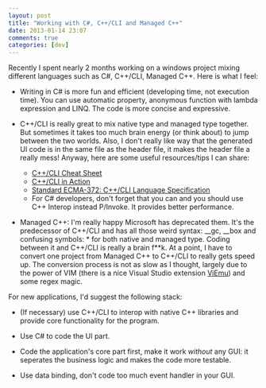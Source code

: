 ```yaml
---
layout: post
title: "Working with C#, C++/CLI and Managed C++"
date: 2013-01-14 23:07
comments: true
categories: [dev]
---
```

Recently I spent nearly 2 months working on a windows project mixing different languages such as C#, C++/CLI, Managed C++. Here is what I feel:

- Writing in C# is more fun and efficient (developing time, not execution time). You can use automatic property, anonymous function with lambda expression and LINQ. The code is more concise and expressive.

- C++/CLI is really great to mix native type and managed type together. But sometimes it takes too much brain energy (or think about) to jump between the two worlds. Also, I don't really like way that the generated UI code is in the same file as the header file, it makes the header file a really mess! Anyway, here are some useful resources/tips I can share:

    * [C++/CLI Cheat Sheet](http://manski.net/2011/04/19/cpp-cli-cheat-sheet/)
    * [C++/CLI in Action](http://www.amazon.com/CLI-Action-Manning-Nishant-Sivakumar/dp/1932394818)
    * [Standard ECMA-372: C++/CLI Language Specification](http://www.ecma-international.org/publications/standards/Ecma-372.htm)
    * For C# developers, don't forget that you can and you should use C++ Interop instead P/Invoke. It provides better performance. 

- Managed C++: I'm really happy Microsoft has deprecated them. It's the predecessor of C++/CLI and has all those weird syntax: \_\_gc, \_\_box and confusing symbols: * for both native and managed type. Coding between it and C++/CLI is really a brain f**k. At a point, I have to convert one project from Managed C++ to C++/CLI to really gets speed up. The conversion process is not as slow as I thought, largely due to the power of VIM (there is a nice Visual Studio extension [ViEmu](http://www.viemu.com/)) and some regex magic. 

For new applications, I'd suggest the following stack:

- (If necessary) use C++/CLI to interop with native C++ libraries and provide core functionality for the program.

- Use C# to code the UI part.

- Code the application's core part first, make it work *without* any GUI: it seperates the business logic and makes the code more testable.

- Use data binding, don't code too much event handler in your GUI.
